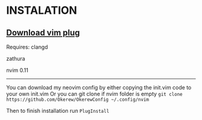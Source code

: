 # INSTALATION
[Download vim plug](https://github.com/junegunn/vim-plug)
--------------------------------------------------------

Requires: 
clangd 

zathura

nvim 0.11

----- 

You can download my neovim config by either copying the init.vim code to your own init.vim
Or you can git clone if nvim folder is empty `git clone https://github.com/Okerew/OkerewConfig ~/.config/nvim`

Then to finish installation run `PlugInstall`
